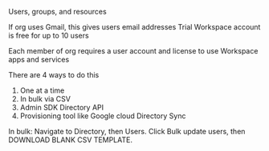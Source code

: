 Users, groups, and resources

If org uses Gmail, this gives users email addresses
Trial Workspace account is free for up to 10 users

Each member of org requires a user account and license to use Workspace apps and services

There are 4 ways to do this
1. One at a time
2.  In bulk via CSV
3. Admin SDK Directory API
4. Provisioning tool like Google cloud Directory Sync

In bulk: Navigate to Directory, then Users. Click Bulk update users, then DOWNLOAD BLANK CSV TEMPLATE. 